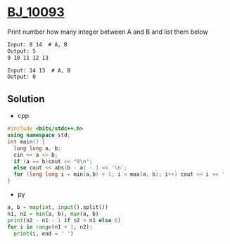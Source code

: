 # [BJ_10093](https://acmicpc.net/problem/10093)

Print number how many integer between A and B and list them below

```txt
Input: 8 14  # A, B
Output: 5
9 10 11 12 13

Input: 14 13  # A, B
Output: 0
```

## Solution

* cpp

```cpp
#include <bits/stdc++.h>
using namespace std;
int main() {
  long long a, b;
  cin >> a >> b;
  if (a == b)cout << "0\n";
  else cout << abs(b - a) - 1 << '\n';
  for (long long i = min(a,b) + 1; i < max(a, b); i++) cout << i << ' ';
}
```

* py

```py
a, b = map(int, input().split())
n1, n2 = min(a, b), max(a, b)
print(n2 - n1 - 1 if n2 > n1 else 0)
for i in range(n1 + 1, n2):
  print(i, end = ' ')
```
